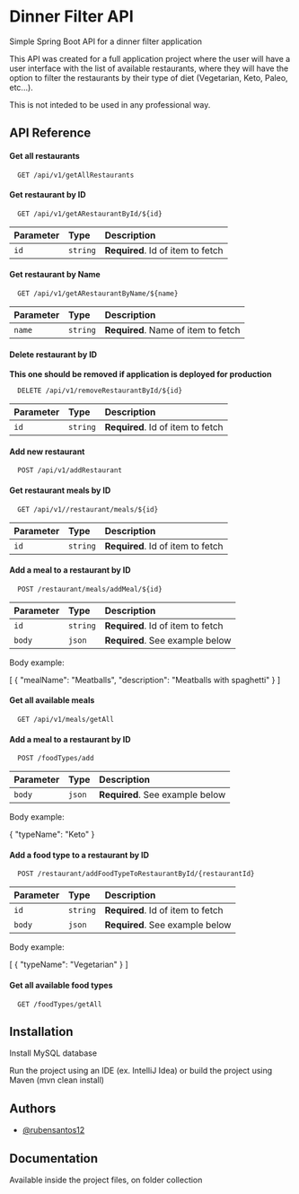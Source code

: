 
# Dinner Filter API

Simple Spring Boot API for a dinner filter application

This API was created for a full application project where the user will have a user interface with the list of available restaurants, where they will have the option to filter the restaurants by their type of diet (Vegetarian, Keto, Paleo, etc...).

This is not inteded to be used in any professional way.
## API Reference

#### Get all restaurants

```http
  GET /api/v1/getAllRestaurants
```

#### Get restaurant by ID

```http
  GET /api/v1/getARestaurantById/${id}
```

| Parameter | Type     | Description                       |
| :-------- | :------- | :-------------------------------- |
| `id`      | `string` | **Required**. Id of item to fetch |

#### Get restaurant by Name

```http
  GET /api/v1/getARestaurantByName/${name}
```

| Parameter | Type     | Description                       |
| :-------- | :------- | :-------------------------------- |
| `name`      | `string` | **Required**. Name of item to fetch |

#### Delete restaurant by ID
**This one should be removed if application is deployed for production**
```http
  DELETE /api/v1/removeRestaurantById/${id}
```

| Parameter | Type     | Description                       |
| :-------- | :------- | :-------------------------------- |
| `id`      | `string` | **Required**. Id of item to fetch |

#### Add new restaurant

```http
  POST /api/v1/addRestaurant
```

#### Get restaurant meals by ID

```http
  GET /api/v1//restaurant/meals/${id}
```

| Parameter | Type     | Description                       |
| :-------- | :------- | :-------------------------------- |
| `id`      | `string` | **Required**. Id of item to fetch |

#### Add a meal to a restaurant by ID

```http
  POST /restaurant/meals/addMeal/${id}
```

| Parameter | Type     | Description                       |
| :-------- | :------- | :-------------------------------- |
| `id`      | `string` | **Required**. Id of item to fetch |
| `body`    | `json`   | **Required**. See example below   |

Body example:

[
    {
        "mealName": "Meatballs",
        "description": "Meatballs with spaghetti"
    }
]


#### Get all available meals

```http
  GET /api/v1/meals/getAll
```
#### Add a meal to a restaurant by ID

```http
  POST /foodTypes/add
```

| Parameter | Type     | Description                       |
| :-------- | :------- | :-------------------------------- |
| `body`    | `json`   | **Required**. See example below   |

Body example:

{
    "typeName": "Keto"
}


#### Add a food type to a restaurant by ID

```http
  POST /restaurant/addFoodTypeToRestaurantById/{restaurantId}
```

| Parameter | Type     | Description                       |
| :-------- | :------- | :-------------------------------- |
| `id`      | `string` | **Required**. Id of item to fetch |
| `body`    | `json`   | **Required**. See example below   |

Body example:

[
    {
        "typeName": "Vegetarian"
    }
]

#### Get all available food types

```http
  GET /foodTypes/getAll
```
## Installation

Install MySQL database

Run the project using an IDE (ex. IntelliJ Idea) or build the project using Maven (mvn clean install)
## Authors

- [@rubensantos12](https://github.com/rubensantos12)


## Documentation

Available inside the project files, on folder collection
